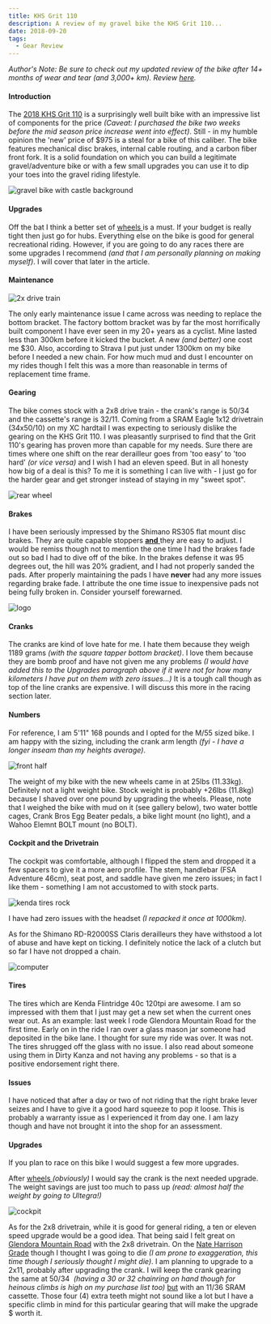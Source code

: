 ```yaml
---
title: KHS Grit 110
description: A review of my gravel bike the KHS Grit 110...
date: 2018-09-20
tags:
  - Gear Review
---
```


<p><em>Author's Note: Be sure to check out my updated review of the bike after 14+ months of wear and tear (and 3,000+ km). Review <a rel="noreferrer noopener" aria-label="here (opens in a new tab)" href="https://macadamgrinding.com/1x-gravel-drivetrains/" target="_blank">here</a>.</em></p>

<h4>Introduction</h4>

<p>The <a href="https://khsbicycles.com/bikes/2018-khs-models/grit-110-18/" target="_blank" rel="noopener noreferrer">2018 KHS Grit 110</a> is a surprisingly well built bike with an impressive list of components for the price <em>(Caveat: I purchased the bike two weeks before the mid season price increase went into effect)</em>. Still - in my humble opinion the 'new' price of $975 is a steal for a bike of this caliber. The bike features mechanical disc brakes, internal cable routing, and a carbon fiber front fork. It is a solid foundation on which you can build a legitimate gravel/adventure bike or with a few small upgrades you can use it to dip your toes into the gravel riding lifestyle.</p>

<img src="https://macadam-grinding-photos.s3.us-west-2.amazonaws.com/Initial+Content/Grit+110/KHS+Grit+110-Gravel+Bike-Gravel+Grinding+Bicycle-Adventure+Bike-Budget+Gravel+Bike-KHS-40c+tires-disc+brakes-castle.jpg" alt="gravel bike with castle background" class="blogImages" />

<h4>Upgrades</h4>

<p>Off the bat I think a better set of <a href="https://macadamgrinding.com/upgrades/" target="_blank" rel="noopener noreferrer">wheels </a>is a must. If your budget is really tight then just go for hubs. Everything else on the bike is good for general recreational riding. However, if you are going to do any races there are some upgrades I recommend <em>(and that I am personally planning on making myself)</em>. I will cover that later in the article.</p>

<h4>Maintenance&nbsp;</h4>

<img src="https://macadam-grinding-photos.s3.us-west-2.amazonaws.com/Initial+Content/Grit+110/KHS+Grit+110-Gravel+Bike-Gravel+Grinding+Bicycle-Adventure+Bike-Budget+Gravel+Bike-KHS-40c+tires-disc+brakes.jpg" alt="2x drive train" class="blogImages">

<p>The only early maintenance issue I came across was needing to replace the bottom bracket. The factory bottom bracket was by far the most horrifically built component I have ever seen in my 20+ years as a cyclist. Mine lasted less than 300km before it kicked the bucket. A new <em>(and better)</em> one cost me $30. Also, according to Strava I put just under 1300km on my bike before I needed a new chain. For how much mud and dust I encounter on my rides though I felt this was a more than reasonable in terms of replacement time frame.</p>

<h4>Gearing</h4>

<p>The bike comes stock with a 2x8 drive train - the crank's range is 50/34 and the cassette's range is 32/11. Coming from a SRAM Eagle 1x12 drivetrain (34x50/10) on my XC hardtail I was expecting to seriously dislike the gearing on the KHS Grit 110. I was pleasantly surprised to find that the Grit 110's gearing has proven more than capable for my needs. Sure there are times where one shift on the rear derailleur goes from 'too easy' to 'too hard' <em>(or vice versa)</em> and I wish I had an eleven speed. But in all honesty how big of a deal is this? To me it is&nbsp;something I can live with - I just go for the harder gear and get stronger instead of staying in my "sweet spot".</p>

<img src="https://macadam-grinding-photos.s3.us-west-2.amazonaws.com/Initial+Content/Grit+110/KHS+Grit+110-Gravel+Bike-Gravel+Grinding+Bicycle-Adventure+Bike-Budget+Gravel+Bike-KHS-40c+tires-disc+brakes-rear+wheel.jpg" alt="rear wheel" class="blogImages">

<h4>Brakes</h4>

<p>I have been seriously impressed by the Shimano RS305 flat mount disc brakes. They are quite capable stoppers <span style="text-decoration: underline;"><strong>and</strong> </span>they are easy to adjust. I would be remiss though not to mention the one time I had the brakes fade out so bad I had to dive off of the bike. In the brakes defense it was 95 degrees out, the hill was 20% gradient, and I had not properly sanded the pads. After properly maintaining the pads I have <strong>never</strong> had any more issues regarding brake fade. I attribute the one time issue to inexpensive pads not being fully broken in. Consider yourself forewarned.</p>

<img src="https://macadam-grinding-photos.s3.us-west-2.amazonaws.com/Initial+Content/Grit+110/KHS+Grit+110-Gravel+Bike-Gravel+Grinding+Bicycle-Adventure+Bike-Budget+Gravel+Bike-KHS-40c+tires-disc+brakes-logo.jpg" alt="logo" class="blogImages" />

<h4>Cranks</h4>

<p>The cranks are kind of love hate for me. I hate them because they weigh 1189 grams <em>(with the square tapper bottom bracket)</em>. I love them because they are bomb proof and have not given me any problems <em>(I would have added this to the Upgrades paragraph above if it were not for how many kilometers I have put on them with zero issues...)</em> It is a tough call though as top of the line cranks are expensive. I will discuss this more in the racing section later.</p>

<h4>Numbers</h4>

<p>For reference, I am 5'11" 168 pounds&nbsp;and I opted for the&nbsp;M/55 sized bike. I am happy with the sizing, including the crank arm&nbsp;length <em>(fyi - I have a longer inseam than my heights average)</em>.</p>

<img src="https://macadam-grinding-photos.s3.us-west-2.amazonaws.com/Initial+Content/Grit+110/KHS+Grit+110-Gravel+Bike-Gravel+Grinding+Bicycle-Adventure+Bike-Budget+Gravel+Bike-KHS-40c+tires-disc+brakes-front+half.jpg" alt="front half" class="blogImages">

<p>The weight of my bike with the new wheels came in at 25lbs (11.33kg). Definitely not a light weight bike. Stock weight is probably +26lbs (11.8kg) because I shaved over one pound by upgrading the wheels. Please, note that I weighed the bike with mud on it (see gallery below), two water bottle cages, Crank Bros Egg Beater pedals, a bike light mount (no light), and a Wahoo Elemnt BOLT mount (no BOLT).</p>

<h4>Cockpit and the Drivetrain</h4>

<p>The cockpit was comfortable, although I flipped the stem&nbsp;and dropped it a few spacers to give it a more aero profile. The stem, handlebar (FSA Adventure 46cm), seat post, and saddle have given me zero issues; in fact I like them - something I am not accustomed to with stock parts.</p>

<img src="https://macadam-grinding-photos.s3.us-west-2.amazonaws.com/Initial+Content/Grit+110/KHS+Grit+110-Gravel+Bike-Gravel+Grinding+Bicycle-Adventure+Bike-Budget+Gravel+Bike-KHS-40c+tires-disc+brakes-down+tube.jpg" alt="kenda tires rock" class="blogImages">

<p>I have had zero issues with the headset <em>(I repacked it once at 1000km).</em></p>

<p>As for the Shimano RD-R2000SS Claris derailleurs they have withstood a lot of abuse and have kept on ticking. I definitely notice the lack of a clutch but so far I have not dropped a chain.</p>

<img src="https://macadam-grinding-photos.s3.us-west-2.amazonaws.com/Initial+Content/Grit+110/KHS+Grit+110-Gravel+Bike-Gravel+Grinding+Bicycle-Adventure+Bike-Budget+Gravel+Bike-KHS-40c+tires-disc+brakes-computer.jpg" alt="computer" class="blogImages" />

<h4>Tires</h4>

<p>The tires which are Kenda Flintridge 40c 120tpi are awesome. I am so impressed with them that I just may get a new set when the current ones wear out. As an example: last week I rode Glendora Mountain Road for the first time. Early on in the ride I ran over a glass mason jar someone had deposited in the bike lane. I thought for sure my ride was over. It was not. The tires shrugged off the glass with no issue. I also read about someone using them in Dirty Kanza and not having any problems - so that is a positive endorsement right there.</p>

<h4>Issues</h4>

<p>I have noticed that after a day or two of not riding that the right brake lever seizes and I have to give it a good hard squeeze to pop it loose. This is probably a warranty issue as I experienced it from day one. I am lazy though and have not brought it into the shop for an assessment.</p>

<h4>Upgrades</h4>

<p>If you plan to race on this bike I would suggest a few more upgrades. </p>

<p>After <a href="https://macadamgrinding.com/upgrades/" target="_blank" rel="noopener noreferrer">wheels </a><em>(obviously)</em> I would say the crank is the next needed upgrade. The weight savings are just too much to pass up <em>(read: almost half the weight by going to Ultegra!)</em></p>

<img src="https://macadam-grinding-photos.s3.us-west-2.amazonaws.com/Initial+Content/Grit+110/KHS+Grit+110-Gravel+Bike-Gravel+Grinding+Bicycle-Adventure+Bike-Budget+Gravel+Bike-KHS-40c+tires-disc+brakes-cockpit.jpg" alt="cockpit" class="blogImages" />

<p>As for the 2x8 drivetrain, while it is good for general riding, a ten or eleven speed upgrade would be a good idea. That being said I felt great on <a href="https://macadamgrinding.com/glendora-mountain-road/" target="_blank" rel="noreferrer noopener">Glendora Mountain Road</a> with the 2x8 drivetrain. On the <a href="https://macadamgrinding.com/cycling-mistakes/" target="_blank" rel="noreferrer noopener">Nate Harrison Grade</a> though I thought I was going to die<em> (I am prone to exaggeration, this time though I seriously thought I might die)</em>. I am planning to upgrade to a 2x11, probably after upgrading the crank. I will keep the crank gearing the&nbsp;same at 50/34 &nbsp;<em>(having a 30 or 32 chainring on hand though for heinous climbs is high on my purchase list too)</em> <span style="text-decoration: underline;">but</span> with an 11/36 SRAM cassette. Those four (4) extra teeth might not sound like a lot but I have a specific climb in mind for this particular gearing that will make the upgrade $ worth it.</p>

